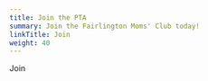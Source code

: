 ```yaml
---
title: Join the PTA
summary: Join the Fairlington Moms' Club today!
linkTitle: Join
weight: 40
---
```


Join